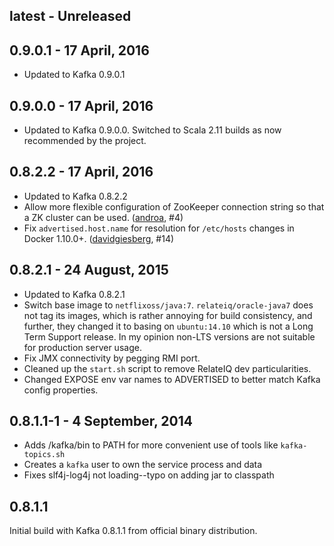## latest - Unreleased

## 0.9.0.1 - 17 April, 2016

- Updated to Kafka 0.9.0.1

## 0.9.0.0 - 17 April, 2016

- Updated to Kafka 0.9.0.0. Switched to Scala 2.11 builds as now recommended by
  the project.

## 0.8.2.2 - 17 April, 2016

- Updated to Kafka 0.8.2.2
- Allow more flexible configuration of ZooKeeper connection string so that a ZK
  cluster can be used. ([androa], #4)
- Fix `advertised.host.name` for resolution for `/etc/hosts` changes in Docker
  1.10.0+. ([davidgiesberg], #14)

## 0.8.2.1 - 24 August, 2015

- Updated to Kafka 0.8.2.1
- Switch base image to `netflixoss/java:7`. `relateiq/oracle-java7` does not
  tag its images, which is rather annoying for build consistency, and further,
  they changed it to basing on `ubuntu:14.10` which is not a Long Term Support
  release. In my opinion non-LTS versions are not suitable for production
  server usage.
- Fix JMX connectivity by pegging RMI port.
- Cleaned up the `start.sh` script to remove RelateIQ dev particularities.
- Changed EXPOSE env var names to ADVERTISED to better match Kafka config
  properties.

## 0.8.1.1-1 - 4 September, 2014

- Adds /kafka/bin to PATH for more convenient use of tools like `kafka-topics.sh`
- Creates a `kafka` user to own the service process and data
- Fixes slf4j-log4j not loading--typo on adding jar to classpath

## 0.8.1.1

Initial build with Kafka 0.8.1.1 from official binary distribution.


[androa]: https://github.com/androa
[davidgiesberg]: https://github.com/davidgiesberg

